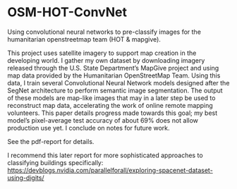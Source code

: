 # OSM-HOT-ConvNet
Using convolutional neural networks to pre-classify images for the humanitarian openstreetmap team (HOT &amp; mapgive).

This project uses satellite imagery to support map creation in the developing world. I gather my own dataset by downloading imagery released through the U.S. State Department’s MapGive project and using map data provided by the Humanitarian OpenStreetMap Team. Using this data, I train several Convolutional Neural Network models designed after the SegNet architecture to perform semantic image segmentation. The output of these models are map-like images that may in a later step be used to reconstruct map data, accelerating the work of online remote mapping volunteers. This paper details progress made towards this goal; my best model’s pixel-average test accuracy of about 69% does not allow production use yet. I conclude on notes for future work.

See the pdf-report for details.

I recommend this later report for more sophisticated approaches to classifying buildings specifically:
https://devblogs.nvidia.com/parallelforall/exploring-spacenet-dataset-using-digits/
